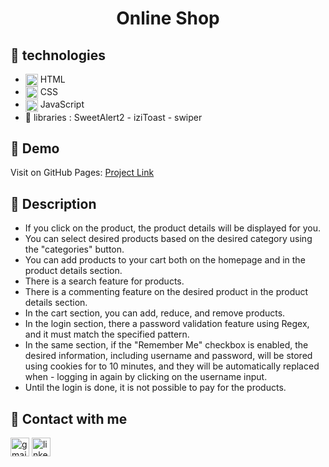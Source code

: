<h1 align="center"> 
      Online Shop
</h1>

## 🧬 technologies
- <img alt="html"  src="https://skillicons.dev/icons?i=html" width="20" height="20" align="center" /> HTML
- <img alt="css"  src="https://skillicons.dev/icons?i=css" width="20" height="20" align="center" /> CSS
- <img alt="js"  src="https://skillicons.dev/icons?i=js" width="20" height="20" align="center" /> JavaScript
- 🧪 libraries : SweetAlert2 - iziToast - swiper

## 🚀 Demo
Visit on GitHub Pages: [Project Link](https://hosein-amini.github.io/online-shop-project/)

## 📖 Description
- If you click on the product, the product details will be displayed for you.
- You can select desired products based on the desired category using the "categories" button.
- You can add products to your cart both on the homepage and in the product details section.
- There is a search feature for products.
- There is a commenting feature on the desired product in the product details section.
- In the cart section, you can add, reduce, and remove products.
- In the login section, there a password validation feature using Regex, and it must match the specified pattern.
- In the same section, if the "Remember Me" checkbox is enabled, the desired information, including username and password, will be stored using cookies for to 10 minutes, and they will be automatically replaced when - logging in again by clicking on the username input.
- Until the login is done, it is not possible to pay for the products.

## 📮 Contact with me
[<img src='https://img.shields.io/badge/Gmail-D14836?style=for-the-badge&logo=gmail&logoColor=white' alt='gmail' height='30'>](hoseinamini1380@gmail.com.com)
[<img src='https://img.shields.io/badge/linkedin-%230077B5.svg?style=for-the-badge&logo=linkedin&logoColor=white' alt='linkedin' height='30'>](https://www.linkedin.com/in/hosein-amini/)
